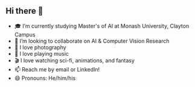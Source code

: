 ## Hi there 👋

- 🎓 I’m currently studying Master's of AI at Monash University, Clayton Campus
- 👯 I’m looking to collaborate on AI & Computer Vision Research
- 📸 I love photography
- 🎹 I love playing music
- 🎬 I love watching sci-fi, animations, and fantasy
- 📫 Reach me by email or LinkedIn!
- 😄 Pronouns: He/him/his
